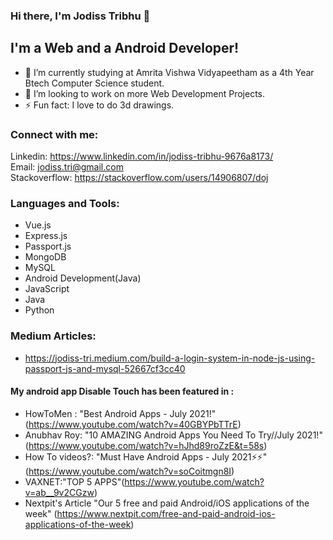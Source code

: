 ### Hi there, I'm Jodiss Tribhu  👋

## I'm a Web and a Android Developer!
- 🏫 I’m currently studying at Amrita Vishwa Vidyapeetham as a 4th Year Btech Computer Science student.
- 👯 I’m looking to work on more Web Development Projects.
- ⚡ Fun fact: I love to do 3d drawings.

### Connect with me:
Linkedin: https://www.linkedin.com/in/jodiss-tribhu-9676a8173/
<br />
Email: jodiss.tri@gmail.com
<br />
Stackoverflow: https://stackoverflow.com/users/14906807/doj

### Languages and Tools:
  - Vue.js
  - Express.js
  - Passport.js
  - MongoDB
  - MySQL
  - Android Development(Java)
  - JavaScript
  - Java
  - Python
  

### Medium Articles:
- https://jodiss-tri.medium.com/build-a-login-system-in-node-js-using-passport-js-and-mysql-52667cf3cc40

#### My android app Disable Touch has been featured in :
  - HowToMen : "Best Android Apps - July 2021!" (https://www.youtube.com/watch?v=40GBYPbTTrE)
  - Anubhav Roy: "10 AMAZING Android Apps You Need To Try//July 2021!" (https://www.youtube.com/watch?v=hJhd89roZzE&t=58s)
  - How To videos?: "Must Have Android Apps - July 2021⚡⚡" (https://www.youtube.com/watch?v=soCoitmgn8I)
  - VAXNET:"TOP 5 APPS"(https://www.youtube.com/watch?v=ab__9v2CGzw)
  - Nextpit's Article "Our 5 free and paid Android/iOS applications of the week" (https://www.nextpit.com/free-and-paid-android-ios-applications-of-the-week)



